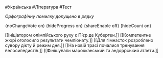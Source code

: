 #Українська #Література #Тест

*Орфографічну помилку допущено в рядку*

{noChangeVote on}
{hideProgress on}
{shareEnable off}
{hideCount on}

[[Ініціатором олімпійського руху є П’єр де Кубертен.]]
[[Компетентне жюрі оголосило результати чемпіонату.]]
[[Для гімнасток розроблено сувору дієту й режим дня.]]
[[На новій трасі почалися тренування велосипедистів.]]
[[Фінішували марокканський та андоррський атлети.]]
